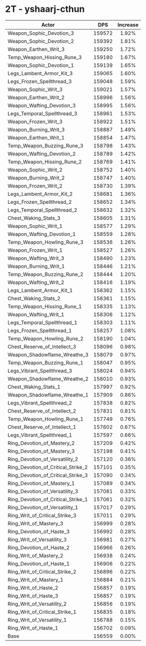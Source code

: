 # 2T - yshaarj-cthun
| Actor | DPS | Increase |
|---|:---:|:---:|
|Weapon_Sophic_Devotion_3|159572|1.92%|
|Weapon_Sophic_Devotion_2|159392|1.81%|
|Weapon_Earthen_Writ_3|159250|1.72%|
|Temp_Weapon_Hissing_Rune_3|159180|1.67%|
|Weapon_Sophic_Devotion_1|159139|1.65%|
|Legs_Lambent_Armor_Kit_3|159065|1.60%|
|Legs_Frozen_Spellthread_3|159048|1.59%|
|Weapon_Sophic_Writ_3|159021|1.57%|
|Weapon_Earthen_Writ_2|158996|1.56%|
|Weapon_Wafting_Devotion_3|158995|1.56%|
|Legs_Temporal_Spellthread_3|158961|1.53%|
|Weapon_Frozen_Writ_3|158922|1.51%|
|Weapon_Burning_Writ_3|158887|1.49%|
|Weapon_Earthen_Writ_1|158854|1.47%|
|Temp_Weapon_Buzzing_Rune_3|158798|1.43%|
|Weapon_Wafting_Devotion_2|158789|1.42%|
|Temp_Weapon_Hissing_Rune_2|158769|1.41%|
|Weapon_Sophic_Writ_2|158752|1.40%|
|Weapon_Burning_Writ_2|158747|1.40%|
|Weapon_Frozen_Writ_2|158730|1.39%|
|Legs_Lambent_Armor_Kit_2|158681|1.36%|
|Legs_Frozen_Spellthread_2|158652|1.34%|
|Legs_Temporal_Spellthread_2|158632|1.32%|
|Chest_Waking_Stats_3|158605|1.31%|
|Weapon_Sophic_Writ_1|158577|1.29%|
|Weapon_Wafting_Devotion_1|158559|1.28%|
|Temp_Weapon_Howling_Rune_3|158536|1.26%|
|Weapon_Frozen_Writ_1|158527|1.26%|
|Weapon_Wafting_Writ_3|158490|1.23%|
|Weapon_Burning_Writ_1|158446|1.21%|
|Temp_Weapon_Buzzing_Rune_2|158444|1.20%|
|Weapon_Wafting_Writ_2|158416|1.19%|
|Legs_Lambent_Armor_Kit_1|158362|1.15%|
|Chest_Waking_Stats_2|158361|1.15%|
|Temp_Weapon_Hissing_Rune_1|158335|1.13%|
|Weapon_Wafting_Writ_1|158306|1.12%|
|Legs_Temporal_Spellthread_1|158303|1.11%|
|Legs_Frozen_Spellthread_1|158257|1.08%|
|Temp_Weapon_Howling_Rune_2|158190|1.04%|
|Chest_Reserve_of_Intellect_3|158096|0.98%|
|Weapon_Shadowflame_Wreathe_3|158079|0.97%|
|Temp_Weapon_Buzzing_Rune_1|158047|0.95%|
|Legs_Vibrant_Spellthread_3|158024|0.94%|
|Weapon_Shadowflame_Wreathe_2|158010|0.93%|
|Chest_Waking_Stats_1|157997|0.92%|
|Weapon_Shadowflame_Wreathe_1|157909|0.86%|
|Legs_Vibrant_Spellthread_2|157838|0.82%|
|Chest_Reserve_of_Intellect_2|157831|0.81%|
|Temp_Weapon_Howling_Rune_1|157749|0.76%|
|Chest_Reserve_of_Intellect_1|157602|0.67%|
|Legs_Vibrant_Spellthread_1|157597|0.66%|
|Ring_Devotion_of_Mastery_2|157209|0.42%|
|Ring_Devotion_of_Mastery_3|157198|0.41%|
|Ring_Devotion_of_Versatility_2|157120|0.36%|
|Ring_Devotion_of_Critical_Strike_2|157101|0.35%|
|Ring_Devotion_of_Critical_Strike_3|157090|0.34%|
|Ring_Devotion_of_Mastery_1|157089|0.34%|
|Ring_Devotion_of_Versatility_3|157081|0.33%|
|Ring_Devotion_of_Critical_Strike_1|157061|0.32%|
|Ring_Devotion_of_Versatility_1|157017|0.29%|
|Ring_Writ_of_Critical_Strike_3|157011|0.29%|
|Ring_Writ_of_Mastery_3|156999|0.28%|
|Ring_Devotion_of_Haste_3|156992|0.28%|
|Ring_Writ_of_Versatility_3|156981|0.27%|
|Ring_Devotion_of_Haste_2|156966|0.26%|
|Ring_Writ_of_Mastery_2|156938|0.24%|
|Ring_Devotion_of_Haste_1|156906|0.22%|
|Ring_Writ_of_Critical_Strike_2|156896|0.22%|
|Ring_Writ_of_Mastery_1|156884|0.21%|
|Ring_Writ_of_Haste_2|156857|0.19%|
|Ring_Writ_of_Haste_3|156857|0.19%|
|Ring_Writ_of_Versatility_2|156856|0.19%|
|Ring_Writ_of_Critical_Strike_1|156835|0.18%|
|Ring_Writ_of_Versatility_1|156788|0.15%|
|Ring_Writ_of_Haste_1|156702|0.09%|
|Base|156559|0.00%|
